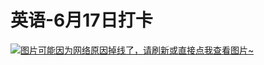 # 英语-6月17日打卡

[![图片可能因为网络原因掉线了，请刷新或直接点我查看图片~](https://cdn.jsdelivr.net/gh/ylsislove/image-home/test/20210617235902.jpg)](https://cdn.jsdelivr.net/gh/ylsislove/image-home/test/20210617235902.jpg)
